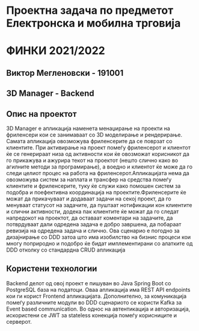 # Проектна задача по предметот Електронска и мобилна трговија
# ФИНКИ 2021/2022
## Виктор Мегленовски - 191001

## 3D Manager - Backend

## Опис на проектот

3D Manager е апликација наменета менаџирање на проекти на фриленсери кои се занимаваат со 3D моделирање и рендерирање. Самата апликација овозможува фриленсерите да се поврзат со клиентите. При активирање на проект помеѓу фриленсерот и клиентот ќе се генерираат низа од активности кои ќе овозможат корисникот да го прикажува и ажурира текот на проектот (нешто слично како во агилните методи за програмирање), а воедно и клиентот ќе може да го следи целиот процес на работа на фриленсерот.Апликацијата нема да овозможува систем за наплата и трансфер на средства помеѓу клиентите и фриленсерите, туку ќе служи како помошен систем за подобра и поефективна координација на проектите.Фриленсерите ќе можат да прикачуваат и додаваат задачи на секој проект, да го менуваат статусот на задачите, да пуштаат нотификации кон клиентите и слични активности, додека пак клиентите ќе можат да го следат напредокот на проектот, да оставаат коментари на задачите, да потврдуваат дали одредена задача е добро завршена, да побараат ревизија на одредена задача и слично. Ова сценарио е погодно за дизајнирање со DDD затоа што има изобилство на бизнис процеси кои многу поприродно и подобро ќе бидат имплементирани со алатките од DDD отколку со стандардна CRUD апликација

## Користени технологии

Backend делот од овој проект е пишуван во Java Spring Boot со PostgreSQL база на податоци. Оваа апликација има REST API endpoints кои ги корист Frontend апликацијата. Дополнително, за комуникација помеѓу различните модули во DDD сценариото се користи Kafka за Event based communication. Во однос на автентикација и авторизација, искористени се JWT за stateless конекција помеѓу корисниците и серверот.
